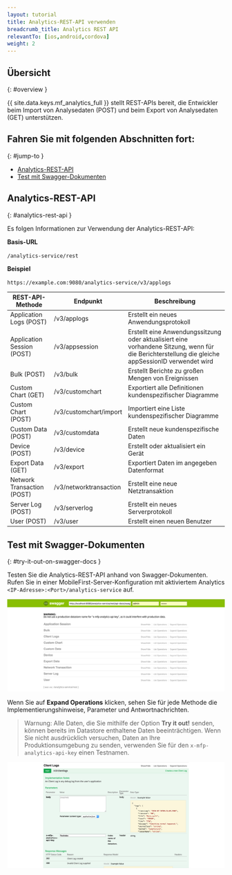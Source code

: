 ```yaml
---
layout: tutorial
title: Analytics-REST-API verwenden
breadcrumb_title: Analytics REST API
relevantTo: [ios,android,cordova]
weight: 2
---
```

<!-- NLS_CHARSET=UTF-8 -->
## Übersicht
{: #overview }

{{ site.data.keys.mf_analytics_full }} stellt REST-APIs bereit, die Entwickler beim Import von Analysedaten (POST) und beim Export von Analysedaten (GET) unterstützen. 

## Fahren Sie mit folgenden Abschnitten fort: 
{: #jump-to }

* [Analytics-REST-API](#analytics-rest-api)
* [Test mit Swagger-Dokumenten](#try-it-out-on-swagger-docs)

## Analytics-REST-API
{: #analytics-rest-api }

Es folgen Informationen zur Verwendung der Analytics-REST-API:

**Basis-URL**

`/analytics-service/rest`

**Beispiel**

`https://example.com:9080/analytics-service/v3/applogs`


REST-API-Methode |Endpunkt |Beschreibung 
--- | --- | ---
Application Logs (POST) |/v3/applogs |Erstellt ein neues Anwendungsprotokoll 
Application Session (POST) |/v3/appsession |Erstellt eine Anwendungssitzung oder aktualisiert eine vorhandene Sitzung, wenn für die Berichterstellung die gleiche appSessionID verwendet wird 
Bulk (POST) |/v3/bulk |Erstellt Berichte zu großen Mengen von Ereignissen 
Custom Chart (GET) |/v3/customchart |Exportiert alle Definitionen kundenspezifischer Diagramme 
Custom Chart (POST) |/v3/customchart/import |Importiert eine Liste kundenspezifischer Diagramme 
Custom Data (POST) |/v3/customdata |Erstellt neue kundenspezifische Daten 
Device (POST) |/v3/device |Erstellt oder aktualisiert ein Gerät 
Export Data (GET) |/v3/export |Exportiert Daten im angegeben Datenformat 
Network Transaction (POST) |/v3/networktransaction |Erstellt eine neue Netztransaktion 
Server Log (POST) |/v3/serverlog |Erstellt ein neues Serverprotokoll 
User (POST) |/v3/user |Erstellt einen neuen Benutzer  

## Test mit Swagger-Dokumenten
{: #try-it-out-on-swagger-docs }

Testen Sie die Analytics-REST-API anhand von Swagger-Dokumenten.   
Rufen Sie in einer MobileFirst-Server-Konfiguration mit aktiviertem Analytics `<IP-Adresse>:<Port>/analytics-service` auf.

![MobileFirst-Analytics-Benutzerschnittstelle für Swagger-Dokumente](analytics-swagger.png)

Wenn Sie auf **Expand Operations** klicken, sehen Sie für jede Methode die Implementierungshinweise, Parameter und Antwortnachrichten. 

> Warnung: Alle Daten, die Sie mithilfe der Option **Try it out!** senden, können bereits im Datastore enthaltene Daten beeinträchtigen. Wenn Sie nicht ausdrücklich versuchen, Daten an Ihre Produktionsumgebung
zu senden, verwenden Sie für den `x-mfp-analytics-api-key` einen Testnamen.



![Swagger-Dokumente testen](test-swagger.png)
